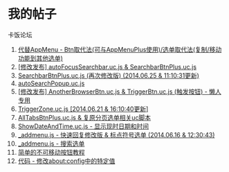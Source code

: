 我的帖子
==========
卡饭论坛
<ol>
<li><a href="http://bbs.kafan.cn/thread-1739599-1-1.html">代替AppMenu - Btn取代法(可与AppMenuPlus使用)/选单取代法(复制/移动功能到其他选单)</a><br></li>
<li><a href="http://bbs.kafan.cn/thread-1739617-1-1.html">[修改发布] autoFocusSearchbar.uc.js & SearchbarBtnPlus.uc.js</a><br></li>
<li><a href="http://bbs.kafan.cn/thread-1741525-1-1.html">SearchbarBtnPlus.uc.js (再次修改版) (2014.06.25 & 11:10:31更新)</a><br></li>
<li><a href="http://bbs.kafan.cn/thread-1749331-1-1.html">autoSearchPopup.uc.js</a><br></li>
<li><a href="http://bbs.kafan.cn/thread-1739635-1-1.html">[修改发布] AnotherBrowserBtn.uc.js & TriggerBtn.uc.js (触发按钮) - 懒人专用</a><br></li>
<li><a href="http://bbs.kafan.cn/thread-1748650-1-1.html">TriggerZone.uc.js [2014.06.21 & 16:10:40更新]</a><br></li>
<li><a href="http://bbs.kafan.cn/thread-1739999-1-1.html">AllTabsBtnPlus.uc.js & 复原分页选单相关uc脚本</a><br></li>
<li><a href="http://bbs.kafan.cn/thread-1747400-1-1.html">ShowDateAndTime.uc.js - 显示现时日期和时间</a><br></li>
<li><a href="http://bbs.kafan.cn/thread-1739649-1-1.html">_addmenu.js - 快速回复修改版 & 标点符号选单 (2014.06.16 & 12:30:43)</a><br></li>
<li><a href="http://bbs.kafan.cn/thread-1750226-1-1.html">_addmenu.js - 搜索选单</a><br></li>
<li><a href="http://bbs.kafan.cn/thread-1743344-1-1.html">简单的不可移动按钮教程</a><br></li>
<li><a href="http://bbs.kafan.cn/thread-1743975-1-1.html">代码 - 修改about:config中的特定值</a><br></li>
</ol>
